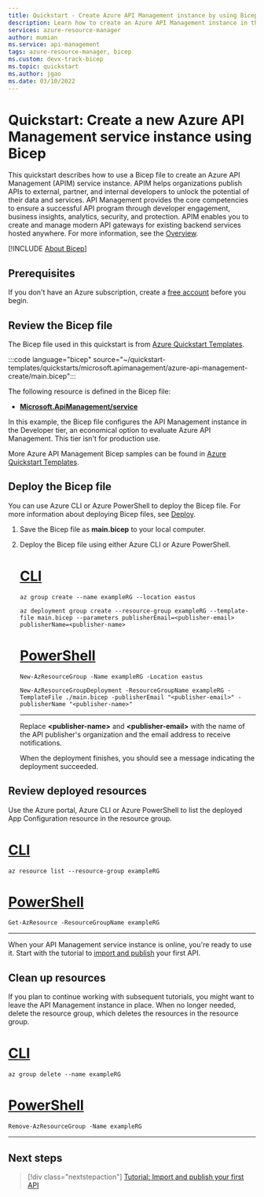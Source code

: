 ```yaml
---
title: Quickstart - Create Azure API Management instance by using Bicep
description: Learn how to create an Azure API Management instance in the Developer tier by using Bicep.
services: azure-resource-manager
author: mumian
ms.service: api-management
tags: azure-resource-manager, bicep
ms.custom: devx-track-bicep
ms.topic: quickstart
ms.author: jgao
ms.date: 03/10/2022
---
```


# Quickstart: Create a new Azure API Management service instance using Bicep

This quickstart describes how to use a Bicep file to create an Azure API Management (APIM) service instance. APIM helps organizations publish APIs to external, partner, and internal developers to unlock the potential of their data and services. API Management provides the core competencies to ensure a successful API program through developer engagement, business insights, analytics, security, and protection. APIM enables you to create and manage modern API gateways for existing backend services hosted anywhere. For more information, see the [Overview](api-management-key-concepts.md).

[!INCLUDE [About Bicep](../../includes/resource-manager-quickstart-bicep-introduction.md)]

## Prerequisites

If you don't have an Azure subscription, create a [free account](https://azure.microsoft.com/free/?WT.mc_id=A261C142F) before you begin.

## Review the Bicep file

The Bicep file used in this quickstart is from [Azure Quickstart Templates](https://azure.microsoft.com/resources/templates/azure-api-management-create/).

:::code language="bicep" source="~/quickstart-templates/quickstarts/microsoft.apimanagement/azure-api-management-create/main.bicep":::

The following resource is defined in the Bicep file:

- **[Microsoft.ApiManagement/service](/azure/templates/microsoft.apimanagement/service)**

In this example, the Bicep file configures the API Management instance in the Developer tier, an economical option to evaluate Azure API Management. This tier isn't for production use.

More Azure API Management Bicep samples can be found in [Azure Quickstart Templates](https://azure.microsoft.com/resources/templates/?resourceType=Microsoft.Apimanagement&pageNumber=1&sort=Popular).

## Deploy the Bicep file

You can use Azure CLI or Azure PowerShell to deploy the Bicep file.  For more information about deploying Bicep files, see [Deploy](../azure-resource-manager/bicep/deploy-cli.md).

1. Save the Bicep file as **main.bicep** to your local computer.
1. Deploy the Bicep file using either Azure CLI or Azure PowerShell.

    # [CLI](#tab/CLI)

    ```azurecli
    az group create --name exampleRG --location eastus

    az deployment group create --resource-group exampleRG --template-file main.bicep --parameters publisherEmail=<publisher-email> publisherName=<publisher-name>
    ```

    # [PowerShell](#tab/PowerShell)

    ```azurepowershell
    New-AzResourceGroup -Name exampleRG -Location eastus

    New-AzResourceGroupDeployment -ResourceGroupName exampleRG -TemplateFile ./main.bicep -publisherEmail "<publisher-email>" -publisherName "<publisher-name>"
    ```

    ---

    Replace **\<publisher-name\>** and **\<publisher-email\>** with the name of the API publisher's organization and the email address to receive notifications.

    When the deployment finishes, you should see a message indicating the deployment succeeded.

## Review deployed resources

Use the Azure portal, Azure CLI or Azure PowerShell to list the deployed App Configuration resource in the resource group.

# [CLI](#tab/CLI)

```azurecli-interactive
az resource list --resource-group exampleRG
```

# [PowerShell](#tab/PowerShell)

```azurepowershell-interactive
Get-AzResource -ResourceGroupName exampleRG
```

---

When your API Management service instance is online, you're ready to use it. Start with the tutorial to [import and publish](import-and-publish.md) your first API.

## Clean up resources

If you plan to continue working with subsequent tutorials, you might want to leave the API Management instance in place. When no longer needed, delete the resource group, which deletes the resources in the resource group.

# [CLI](#tab/CLI)

```azurecli-interactive
az group delete --name exampleRG
```

# [PowerShell](#tab/PowerShell)

```azurepowershell-interactive
Remove-AzResourceGroup -Name exampleRG
```

---

## Next steps

> [!div class="nextstepaction"]
> [Tutorial: Import and publish your first API](import-and-publish.md)
